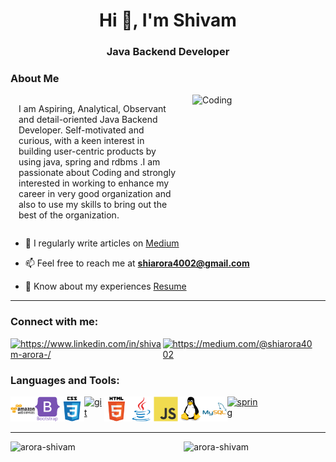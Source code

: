 <h1 align="center">Hi 👋, I'm Shivam</h1>
<h3 align="center">Java Backend Developer</h3>
<h3 align="left">About Me</h3>
<div style="display: flex; justify-content: space-around;" >
 <p align="left" style="width: 50%;">I am Aspiring, Analytical, Observant and detail-oriented Java Backend Developer. Self-motivated and curious, with a keen interest in building user-centric products by using java, spring and rdbms .I am passionate about Coding and strongly interested in working to enhance my career in very good organization and also to use my skills to bring out the best of the organization.
 </p>
 <img  align="right" alt="Coding" width="200" src="https://miro.medium.com/max/1272/1*ZSVmWGcc1weENb0ShawWxw.gif">
</div>




- 📝 I regularly write articles on [Medium](https://medium.com/@shiarora4002)

- 📫 Feel free to reach me at **shiarora4002@gmail.com**

- 📄 Know about my experiences [Resume](https://docs.google.com/document/d/1po7tuOJ4NLneVeWwvfP_7O1i3Q-EzsOwsorBRBtIAFg/edit)

<hr>

<h3 align="left">Connect with me:</h3>
<p style="display: flex;justify-content: space-evenly;width: 20%;" >
<a href="https://www.linkedin.com/in/shivam-arora-/" target="blank"><img align="center" src="https://raw.githubusercontent.com/rahuldkjain/github-profile-readme-generator/master/src/images/icons/Social/linked-in-alt.svg" alt="https://www.linkedin.com/in/shivam-arora-/" height="30" width="40" /></a>
<a href="https://medium.com/@shiarora4002" target="blank"><img align="center" src="https://raw.githubusercontent.com/rahuldkjain/github-profile-readme-generator/master/src/images/icons/Social/medium.svg" alt="https://medium.com/@shiarora4002" height="30" width="40" /></a>
</p>

<h3 align="left">Languages and Tools:</h3>
<p style="display: flex;justify-content: space-evenly;width: 80%;" >
 <a href="https://aws.amazon.com" target="_blank" rel="noreferrer"> <img src="https://raw.githubusercontent.com/devicons/devicon/master/icons/amazonwebservices/amazonwebservices-original-wordmark.svg" alt="aws" width="40" height="40"/> </a> <a href="https://getbootstrap.com" target="_blank" rel="noreferrer"> <img src="https://raw.githubusercontent.com/devicons/devicon/master/icons/bootstrap/bootstrap-plain-wordmark.svg" alt="bootstrap" width="40" height="40"/> </a> <a href="https://www.w3schools.com/css/" target="_blank" rel="noreferrer"> <img src="https://raw.githubusercontent.com/devicons/devicon/master/icons/css3/css3-original-wordmark.svg" alt="css3" width="40" height="40"/> </a> <a href="https://git-scm.com/" target="_blank" rel="noreferrer"> <img src="https://www.vectorlogo.zone/logos/git-scm/git-scm-icon.svg" alt="git" width="40" height="40"/> </a> <a href="https://www.w3.org/html/" target="_blank" rel="noreferrer"> <img src="https://raw.githubusercontent.com/devicons/devicon/master/icons/html5/html5-original-wordmark.svg" alt="html5" width="40" height="40"/> </a> <a href="https://www.java.com" target="_blank" rel="noreferrer"> <img src="https://raw.githubusercontent.com/devicons/devicon/master/icons/java/java-original.svg" alt="java" width="40" height="40"/> </a> <a href="https://developer.mozilla.org/en-US/docs/Web/JavaScript" target="_blank" rel="noreferrer"> <img src="https://raw.githubusercontent.com/devicons/devicon/master/icons/javascript/javascript-original.svg" alt="javascript" width="40" height="40"/> </a> <a href="https://www.linux.org/" target="_blank" rel="noreferrer"> <img src="https://raw.githubusercontent.com/devicons/devicon/master/icons/linux/linux-original.svg" alt="linux" width="40" height="40"/> </a> <a href="https://www.mysql.com/" target="_blank" rel="noreferrer"> <img src="https://raw.githubusercontent.com/devicons/devicon/master/icons/mysql/mysql-original-wordmark.svg" alt="mysql" width="40" height="40"/> </a> <a href="https://spring.io/" target="_blank" rel="noreferrer"> <img src="https://www.vectorlogo.zone/logos/springio/springio-icon.svg" alt="spring" width="40" height="40"/> </a> </p>

<hr>

<div display="flex" justify-content:"space-around"><img width="45%" align="left" src="https://github-readme-stats.vercel.app/api/top-langs?username=arora-shivam&show_icons=true&locale=en&layout=compact" alt="arora-shivam" />

<img width="45%" align="right" src="https://github-readme-stats.vercel.app/api?username=arora-shivam&show_icons=true&locale=en" alt="arora-shivam" /></div>




